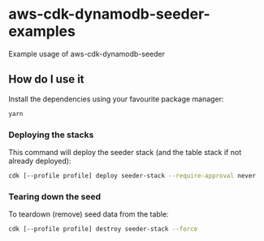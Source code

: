 # aws-cdk-dynamodb-seeder-examples

Example usage of aws-cdk-dynamodb-seeder

## How do I use it

Install the dependencies using your favourite package manager:

```sh
yarn
```

### Deploying the stacks

This command will deploy the seeder stack (and the table stack if not already deployed):

```sh
cdk [--profile profile] deploy seeder-stack --require-approval never
```

### Tearing down the seed

To teardown (remove) seed data from the table:

```sh
cdk [--profile profile] destroy seeder-stack --force
```

